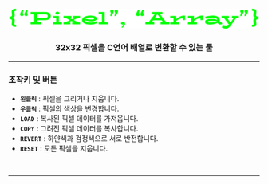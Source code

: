 <div align="center">

<br>

<img src="./res/logo.png" width="500px">

<br>

### **32x32 픽셀을 C언어 배열로 변환할 수 있는 툴**

</div>

---

### 조작키 및 버튼
- **`왼클릭`** : 픽셀을 그리거나 지웁니다.
- **`우클릭`** : 픽셀의 색상을 변경합니다.
- **`LOAD`** : 복사된 픽셀 데이터를 가져옵니다.
- **`COPY`** : 그려진 픽셀 데이터를 복사합니다.
- **`REVERT`** : 하얀색과 검정색으로 서로 반전합니다.
- **`RESET`** : 모든 픽셀을 지웁니다.

<br>

---